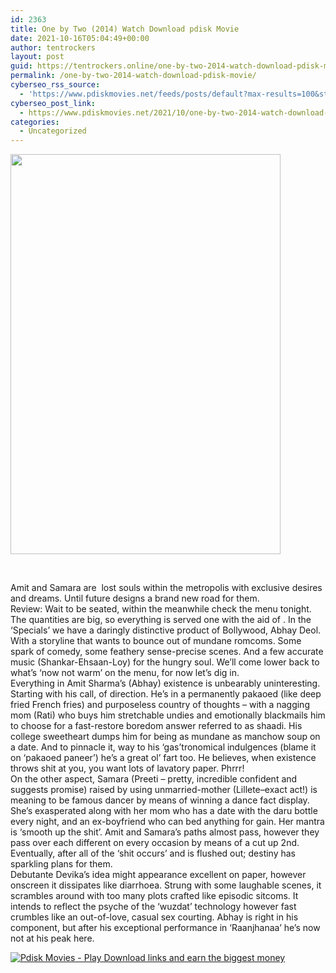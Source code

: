```yaml
---
id: 2363
title: One by Two (2014) Watch Download pdisk Movie
date: 2021-10-16T05:04:49+00:00
author: tentrockers
layout: post
guid: https://tentrockers.online/one-by-two-2014-watch-download-pdisk-movie/
permalink: /one-by-two-2014-watch-download-pdisk-movie/
cyberseo_rss_source:
  - 'https://www.pdiskmovies.net/feeds/posts/default?max-results=100&start-index=101'
cyberseo_post_link:
  - https://www.pdiskmovies.net/2021/10/one-by-two-2014-watch-download-pdisk.html
categories:
  - Uncategorized
---
```

<div class="separator">
  <a href="https://1.bp.blogspot.com/-3UnndvBFhkM/YVit2Idc-FI/AAAAAAAAAew/6cEFADmNzUMpuu44wt_xO4YMkuwU6dDHgCLcBGAsYHQ/s960/Bangistan%2B%25282015%2529%2BWatch%2BDownload%2Bpdisk%2BMovie.jpg" imageanchor="1"><img loading="lazy" border="0" data-original-height="960" data-original-width="648" height="640" src="https://1.bp.blogspot.com/-3UnndvBFhkM/YVit2Idc-FI/AAAAAAAAAew/6cEFADmNzUMpuu44wt_xO4YMkuwU6dDHgCLcBGAsYHQ/w432-h640/Bangistan%2B%25282015%2529%2BWatch%2BDownload%2Bpdisk%2BMovie.jpg" width="432" /></a>
</div>

<span><br /></span>

<div>
  <div>
    <span>Amit and Samara are&nbsp; lost souls within the metropolis with exclusive desires and dreams. Until future designs a brand new road for them.</span>
  </div>
  
  <div>
    <span>Review: Wait to be seated, within the meanwhile check the menu tonight. The quantities are big, so everything is served one with the aid of . In the ‘Specials’ we have a daringly distinctive product of Bollywood, Abhay Deol. With a storyline that wants to bounce out of mundane romcoms. Some spark of comedy, some feathery sense-precise scenes. And a few accurate music (Shankar-Ehsaan-Loy) for the hungry soul. We’ll come lower back to what’s ‘now not warm’ on the menu, for now let’s dig in.</span>
  </div>
  
  <div>
    <span>Everything in Amit Sharma’s (Abhay) existence is unbearably uninteresting. Starting with his call, of direction. He’s in a permanently pakaoed (like deep fried French fries) and purposeless country of thoughts – with a nagging mom (Rati) who buys him stretchable undies and emotionally blackmails him to choose for a fast-restore boredom answer referred to as shaadi. His college sweetheart dumps him for being as mundane as manchow soup on a date. And to pinnacle it, way to his ‘gas’tronomical indulgences (blame it on ‘pakaoed paneer’) he’s a great ol’ fart too. He believes, when existence throws shit at you, you want lots of lavatory paper. Phrrr!</span>
  </div>
  
  <div>
    <span>On the other aspect, Samara (Preeti – pretty, incredible confident and suggests promise) raised by using unmarried-mother (Lillete–exact act!) is meaning to be famous dancer by means of winning a dance fact display. She’s exasperated along with her mom who has a date with the daru bottle every night, and an ex-boyfriend who can bed anything for gain. Her mantra is ‘smooth up the shit’. Amit and Samara’s paths almost pass, however they pass over each different on every occasion by means of a cut up 2nd. Eventually, after all of the ‘shit occurs’ and is flushed out; destiny has sparkling plans for them.</span>
  </div>
  
  <div>
    <span>Debutante Devika’s idea might appearance excellent on paper, however onscreen it dissipates like diarrhoea. Strung with some laughable scenes, it scrambles around with too many plots crafted like episodic sitcoms. It intends to reflect the psyche of the ‘wuzdat’ technology however fast crumbles like an out-of-love, casual sex courting. Abhay is right in his component, but after his exceptional performance in ‘Raanjhanaa’ he’s now not at his peak here.</span>
  </div>
</div>

[![](https://1.bp.blogspot.com/-a93bp85aB6g/YUXjACCiX3I/AAAAAAAAbQE/GHmPI7h0af0tqn6tYzd0cdrDv9Hu9LUSACLcBGAsYHQ/s16000/Play_it_New-removebg-preview.png "Pdisk Movies - Play Download links and earn the biggest money")](https://pdisklink.com/1/bnYybHdsMDAxejd2?dn=1)